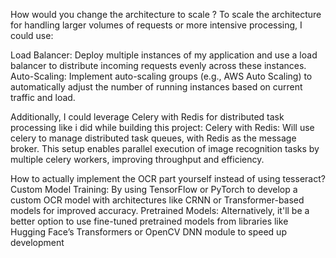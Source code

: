 How would you change the architecture to scale ?
To scale the architecture for handling larger volumes of requests or more intensive processing, I could use:

Load Balancer: Deploy multiple instances of my application and use a load balancer to distribute incoming requests evenly across these instances.
Auto-Scaling: Implement auto-scaling groups (e.g., AWS Auto Scaling) to automatically adjust the number of running instances based on current traffic and load.

Additionally, I could leverage Celery with Redis for distributed task processing like i did while building this project:
Celery with Redis: Will use celery to manage distributed task queues, with Redis as the message broker. This setup enables parallel execution of image recognition tasks by multiple celery workers, improving throughput and efficiency.


How to actually implement the OCR part yourself instead of using tesseract?
Custom Model Training: By using TensorFlow or PyTorch to develop a custom OCR model with architectures like CRNN or Transformer-based models for improved accuracy.
Pretrained Models: Alternatively, it'll be a better option to use fine-tuned pretrained models from libraries like Hugging Face’s Transformers or OpenCV DNN module to speed up development
